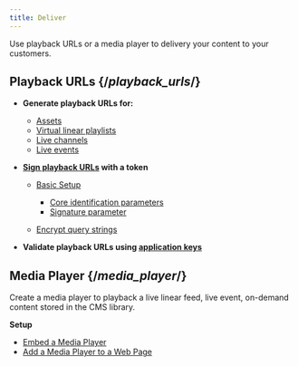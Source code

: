 ```yaml
---
title: Deliver
---
```


Use playback URLs or a media player to delivery your content to your customers.

## Playback URLs  {/*playback_urls*/}

- **Generate playback URLs for:**
  - [Assets](/uplynk/deliver/playback_urls/#assets)
  - [Virtual linear playlists](/uplynk/deliver/playback_urls/#virtual-linear-playlists)
  - [Live channels](/uplynk/deliver/playback_urls/#live-channels)
  - [Live events](/uplynk/deliver/playback_urls/#live-events)

- **[Sign playback URLs](/uplynk/deliver/playback_urls/#signing-playback-urls-with-token) with a token**

    - [Basic Setup](#basic-setup)

        - [Core identification parameters](/uplynk/deliver/playback_urls/#core-identification-parameters)
        - [Signature parameter](/uplynk/deliver/playback_urls/#digital-signature)
    - [Encrypt query strings](/uplynk/deliver/playback_urls/#encrypt-query-strings)
- **Validate playback URLs using [application keys](/uplynk/deliver/playback_urls/#application-keys)**

## Media Player  {/*media_player*/}

Create a media player to playback a live linear feed, live event, on-demand content stored in the CMS library.

**Setup**

- [Embed a Media Player](/uplynk/deliver/media_player/embed_media_player)
- [Add a Media Player to a Web Page](/uplynk/deliver/media_player/add_media_player_to_web_page)
